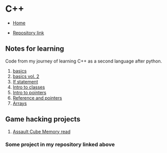 # C++

- [Home](/index)

- [Repository link](https://github.com/Medochikita/Cplusplus-projects)

## Notes for learning

Code from my journey of learning C++ as a second language after python. <br>

1. [basics](basics) <br>
2. [basics vol. 2](basics2) <br>
3. [If statement](ifstatement) <br>
4. [Intro to classes](introtoclasses) <br>
5. [Intro to pointers](introtopointers) <br>
6. [Reference and pointers](referenceandpointers) <br>
7. [Arrays](arrays) <br>

## Game hacking projects

1. [Assault Cube Memory read](acmemread.md) <br>

### Some project in my repository linked above